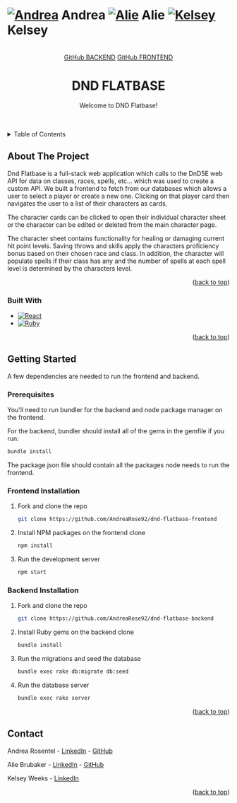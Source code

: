 <a name="readme-top"></a>

<!-- PROJECT SHIELDS -->
<!--
*** I'm using markdown "reference style" links for readability.
*** Reference links are enclosed in brackets [ ] instead of parentheses ( ).
*** See the bottom of this document for the declaration of the reference variables
*** for contributors-url, forks-url, etc. This is an optional, concise syntax you may use.
-->
# [![Andrea][linkedin-shield]][linkedin-url1] Andrea [![Alie][linkedin-shield]][linkedin-url2] Alie [![Kelsey][linkedin-shield]][linkedin-url3] Kelsey



<!-- PROJECT LOGO -->
<br />
<div align="center">
  <a href="https://github.com/AndreaRose92/dnd-flatbase-backend">GitHub BACKEND</a>
  <a href="https://github.com/AndreaRose92/dnd-flatbase-frontend">GitHub FRONTEND</a>


<h1 align="center">DND FLATBASE</h1>

  <p align="center">
    Welcome to DND Flatbase!
    <br />
    <br />
    <br />
  </p>
</div>



<!-- TABLE OF CONTENTS -->
<details>
  <summary>Table of Contents</summary>
  <ol>
    <li>
      <a href="#about-the-project">About The Project</a>
      <ul>
        <li><a href="#built-with">Built With</a></li>
      </ul>
    </li>
    <li>
      <a href="#getting-started">Getting Started</a>
      <ul>
        <li><a href="#prerequisites">Prerequisites</a></li>
        <li><a href="#installation">Installation</a></li>
      </ul>
    </li>
    <li><a href="#usage">Usage</a></li>
    <li><a href="#contributing">Contributing</a></li>
    <li><a href="#contact">Contact</a></li>
  </ol>
</details>



<!-- ABOUT THE PROJECT -->
## About The Project

<!-- [![Product Name Screen Shot][product-screenshot]](https://example.com) -->

Dnd Flatbase is a full-stack web application which calls to the DnD5E web API for data on classes, races, spells, etc... which was used to create a custom API. We built a frontend to fetch from our databases which allows a user to select a player or create a new one. Clicking on that player card then navigates the user to a list of their characters as cards. 

The character cards can be clicked to open their individual character sheet or the character can be edited or deleted from the main character page.

The character sheet contains functionality for healing or damaging current hit point levels. Saving throws and skills apply the characters proficiency bonus based on their chosen race and class. In addition, the character will populate spells if their class has any and the number of spells at each spell level is determined by the characters level.

<p align="right">(<a href="#readme-top">back to top</a>)</p>



### Built With

* [![React][React.js]][React-url]
* [![Ruby][Ruby]][Ruby-url]

<p align="right">(<a href="#readme-top">back to top</a>)</p>



<!-- GETTING STARTED -->
## Getting Started

A few dependencies are needed to run the frontend and backend.

### Prerequisites

You'll need to run bundler for the backend and node package manager on the frontend.

For the backend, bundler should install all of the gems in the gemfile if you run:
  ```sh
  bundle install 
  ```

The package.json file should contain all the packages node needs to run the frontend.


### Frontend Installation

1. Fork and clone the repo
   ```sh
   git clone https://github.com/AndreaRose92/dnd-flatbase-frontend
   ```
2. Install NPM packages on the frontend clone
   ```sh
   npm install
   ```
3. Run the development server
    ```sh
    npm start
    ```

### Backend Installation

1. Fork and clone the repo
   ```sh
   git clone https://github.com/AndreaRose92/dnd-flatbase-backend
   ```
2. Install Ruby gems on the backend clone
   ```sh
   bundle install
   ```
3. Run the migrations and seed the database
    ```sh
    bundle exec rake db:migrate db:seed
    ```
4. Run the database server
    ```sh
    bundle exec rake server
    ```

<p align="right">(<a href="#readme-top">back to top</a>)</p>




<!-- CONTACT -->
## Contact
Andrea Rosentel - [LinkedIn][linkedin-url1] - [GitHub](https://github.com/AndreaRose92/)

Alie Brubaker - [LinkedIn][linkedin-url2] - [GitHub](https://github.com/AlbertaLynnBrubaker)

Kelsey Weeks - [LinkedIn][linkedin-url3] 

<!-- - [GitHub]() -->

<p align="right">(<a href="#readme-top">back to top</a>)</p>



<!-- MARKDOWN LINKS & IMAGES -->
<!-- https://www.markdownguide.org/basic-syntax/#reference-style-links -->
[contributors-shield]: https://img.shields.io/github/contributors/github_username/repo_name.svg?style=for-the-badge
[contributors-url]: https://github.com/github_username/repo_name/graphs/contributors
[forks-shield]: https://img.shields.io/github/forks/github_username/repo_name.svg?style=for-the-badge
[linkedin-shield]: https://img.shields.io/badge/-LinkedIn-black.svg?style=for-the-badge&logo=linkedin&colorB=555
[linkedin-url1]: https://www.linkedin.com/in/andrearosentel/
[linkedin-url2]: https://www.linkedin.com/in/alie-brubaker/
[linkedin-url3]: https://www.linkedin.com/in/kelseyweeks/
[product-screenshot]: images/screenshot.png
[file-structure-screenshot]: images/screenshot.png  
[Next.js]: https://img.shields.io/badge/next.js-000000?style=for-the-badge&logo=nextdotjs&logoColor=white
[Next-url]: https://nextjs.org/
[React.js]: https://img.shields.io/badge/React-20232A?style=for-the-badge&logo=react&logoColor=61DAFB
[React-url]: https://reactjs.org/
[Ruby]: https://www.ruby-lang.org/images/header-ruby-logo.png
[Ruby-url]: https://www.ruby-lang.org/en/
[JQuery.com]: https://img.shields.io/badge/jQuery-0769AD?style=for-the-badge&logo=jquery&logoColor=white
[JQuery-url]: https://jquery.com 
